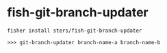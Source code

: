 # fish-git-branch-updater

```
fisher install sters/fish-git-branch-updater
```

```
>>> git-branch-updater branch-name-a branch-name-b
```
